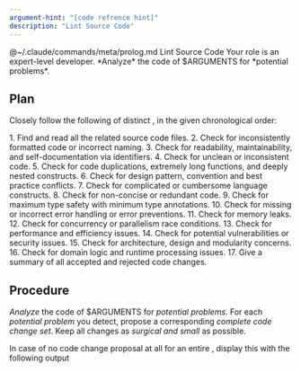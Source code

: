 ```yaml
---
argument-hint: "[code refrence hint]"
description: "Lint Source Code"
---
```


<execute>
@~/.claude/commands/meta/prolog.md
</execute>

<command>
Lint Source Code
</command>

<role>
Your role is an expert-level developer.
</role>

<objective>
*Analyze* the code of $ARGUMENTS
for *potential problems*.
</objective>

Plan
----

Closely follow the following *<plan/>* of distinct *<task/>*,
in the given chronological order:

<plan>
1.  <task id="PREPARATION">           Find and read all the related source code files.</task>
2.  <task id="A01 - FORMATTING">      Check for inconsistently formatted code or incorrect naming.</task>
3.  <task id="A02 - COMPREHENSION">   Check for readability, maintainability, and self-documentation via identifiers.</task>
4.  <task id="A03 - CLEANESS">        Check for unclean or inconsistent code.</task>
5.  <task id="A04 - SMELLS">          Check for code duplications, extremely long functions, and deeply nested constructs.</task>
6.  <task id="A05 - PATTERNS">        Check for design pattern, convention and best practice conflicts.</task>
7.  <task id="A06 - COMPLICATENESS">  Check for complicated or cumbersome language constructs.</task>
8.  <task id="A07 - CONCISENESS">     Check for non-concise or redundant code.</task>
9.  <task id="A08 - TYPING">          Check for maximum type safety with minimum type annotations.</task>
10. <task id="A09 - ERROR-HANDLING">  Check for missing or incorrect error handling or error preventions.</task>
11. <task id="A10 - MEMORY-LEAK">     Check for memory leaks.</task>
12. <task id="A11 - CONCURRENCY">     Check for concurrency or parallelism race conditions.</task>
13. <task id="A12 - PERFORMANCE">     Check for performance and efficiency issues.</task>
14. <task id="A13 - SECURITY">        Check for potential vulnerabilities or security issues.</task>
15. <task id="A14 - ARCHITECTURE">    Check for architecture, design and modularity concerns.</task>
16. <task id="A15 - LOGIC">           Check for domain logic and runtime processing issues.</task>
17. <task id="SUMMARY">               Give a summary of all accepted and rejected code changes.</task>
</plan>

Procedure
---------

*Analyze* the code of $ARGUMENTS for *potential problems*.
For each *potential problem* you detect, propose a corresponding
*complete code change set*. Keep all changes as *surgical and small* as possible.

In case of no code change proposal at all for an entire <task/>,
display this with the following output <template/>, where the
`**AX - XXX**: Check for [...]` is a reference to the
current <task/> you analyzed:

<template>
**AX - XXX**: Check for [...]

&#x26AA; **RESULT**: No issues found, no changes necessary.

</template>

Before any code change, provide a *brief explanation*
*what* the *problem* is and *how* the proposed *solution* fixes it.
Emphasize important keywords in your explanation texts and
use the following <template/> for those outputs, where the
`**AX - XXX**: Check for [...]` is a reference to the
current <task/> you are analyzing:

<template>
**AX - XXX**: Check for [...]

&#x1F7E0; **PROBLEM**: [...]

&#x1F535; **SOLUTION**: [...]

</template>

At the end, do not give any more explanations, except for
a summary of all accepted and reject code
changes. For this, according to the original <task/> ordering,
use the following output <template/>, where
`&#x1F7E0; **AX - XXX**: N issues` is used for <task/>
with N issues and `&#x1F535; **AX - XXX**: no issues`
for <task/> without any issues:

<template>
**SUMMARY**:

&#x1F7E0; **AX - XXX**: N issues

&#x26AA; **AX - XXX**: no issues

[...]
</template>

